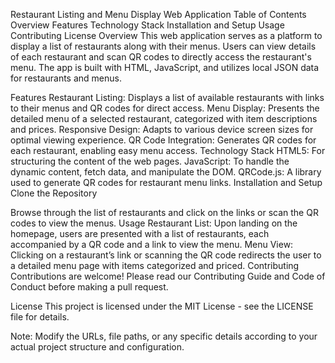 Restaurant Listing and Menu Display Web Application
Table of Contents
Overview
Features
Technology Stack
Installation and Setup
Usage
Contributing
License
Overview
This web application serves as a platform to display a list of restaurants along with their menus. Users can view details of each restaurant and scan QR codes to directly access the restaurant's menu. The app is built with HTML, JavaScript, and utilizes local JSON data for restaurants and menus.

Features
Restaurant Listing: Displays a list of available restaurants with links to their menus and QR codes for direct access.
Menu Display: Presents the detailed menu of a selected restaurant, categorized with item descriptions and prices.
Responsive Design: Adapts to various device screen sizes for optimal viewing experience.
QR Code Integration: Generates QR codes for each restaurant, enabling easy menu access.
Technology Stack
HTML5: For structuring the content of the web pages.
JavaScript: To handle the dynamic content, fetch data, and manipulate the DOM.
QRCode.js: A library used to generate QR codes for restaurant menu links.
Installation and Setup
Clone the Repository

Browse through the list of restaurants and click on the links or scan the QR codes to view the menus.
Usage
Restaurant List: Upon landing on the homepage, users are presented with a list of restaurants, each accompanied by a QR code and a link to view the menu.
Menu View: Clicking on a restaurant’s link or scanning the QR code redirects the user to a detailed menu page with items categorized and priced.
Contributing
Contributions are welcome! Please read our Contributing Guide and Code of Conduct before making a pull request.

License
This project is licensed under the MIT License - see the LICENSE file for details.

Note: Modify the URLs, file paths, or any specific details according to your actual project structure and configuration.